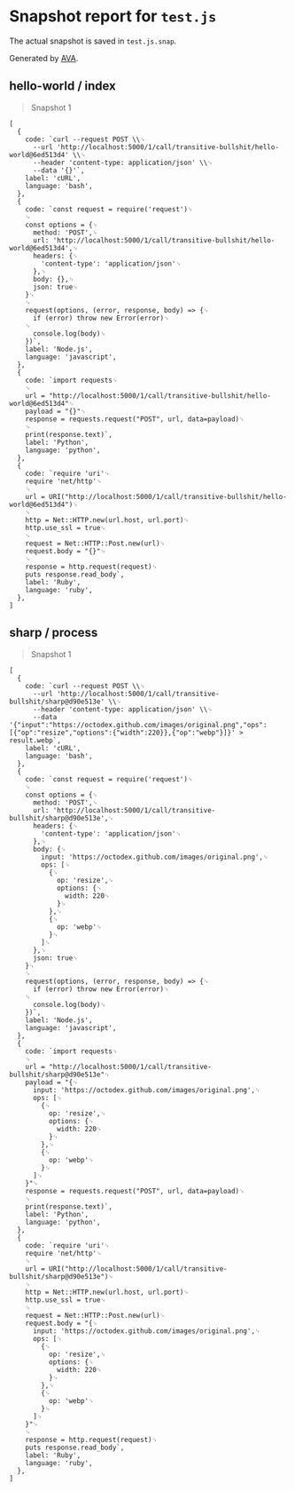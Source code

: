 # Snapshot report for `test.js`

The actual snapshot is saved in `test.js.snap`.

Generated by [AVA](https://ava.li).

## hello-world / index

> Snapshot 1

    [
      {
        code: `curl --request POST \\␊
          --url 'http://localhost:5000/1/call/transitive-bullshit/hello-world@6ed513d4' \\␊
          --header 'content-type: application/json' \\␊
          --data '{}'`,
        label: 'cURL',
        language: 'bash',
      },
      {
        code: `const request = require('request')␊
        ␊
        const options = {␊
          method: 'POST',␊
          url: 'http://localhost:5000/1/call/transitive-bullshit/hello-world@6ed513d4',␊
          headers: {␊
            'content-type': 'application/json'␊
          },␊
          body: {},␊
          json: true␊
        }␊
        ␊
        request(options, (error, response, body) => {␊
          if (error) throw new Error(error)␊
        ␊
          console.log(body)␊
        })`,
        label: 'Node.js',
        language: 'javascript',
      },
      {
        code: `import requests␊
        ␊
        url = "http://localhost:5000/1/call/transitive-bullshit/hello-world@6ed513d4"␊
        payload = "{}"␊
        response = requests.request("POST", url, data=payload)␊
        ␊
        print(response.text)`,
        label: 'Python',
        language: 'python',
      },
      {
        code: `require 'uri'␊
        require 'net/http'␊
        ␊
        url = URI("http://localhost:5000/1/call/transitive-bullshit/hello-world@6ed513d4")␊
        ␊
        http = Net::HTTP.new(url.host, url.port)␊
        http.use_ssl = true␊
        ␊
        request = Net::HTTP::Post.new(url)␊
        request.body = "{}"␊
        ␊
        response = http.request(request)␊
        puts response.read_body`,
        label: 'Ruby',
        language: 'ruby',
      },
    ]

## sharp / process

> Snapshot 1

    [
      {
        code: `curl --request POST \\␊
          --url 'http://localhost:5000/1/call/transitive-bullshit/sharp@d90e513e' \\␊
          --header 'content-type: application/json' \\␊
          --data '{"input":"https://octodex.github.com/images/original.png","ops":[{"op":"resize","options":{"width":220}},{"op":"webp"}]}' > result.webp`,
        label: 'cURL',
        language: 'bash',
      },
      {
        code: `const request = require('request')␊
        ␊
        const options = {␊
          method: 'POST',␊
          url: 'http://localhost:5000/1/call/transitive-bullshit/sharp@d90e513e',␊
          headers: {␊
            'content-type': 'application/json'␊
          },␊
          body: {␊
            input: 'https://octodex.github.com/images/original.png',␊
            ops: [␊
              {␊
                op: 'resize',␊
                options: {␊
                  width: 220␊
                }␊
              },␊
              {␊
                op: 'webp'␊
              }␊
            ]␊
          },␊
          json: true␊
        }␊
        ␊
        request(options, (error, response, body) => {␊
          if (error) throw new Error(error)␊
        ␊
          console.log(body)␊
        })`,
        label: 'Node.js',
        language: 'javascript',
      },
      {
        code: `import requests␊
        ␊
        url = "http://localhost:5000/1/call/transitive-bullshit/sharp@d90e513e"␊
        payload = "{␊
          input: 'https://octodex.github.com/images/original.png',␊
          ops: [␊
            {␊
              op: 'resize',␊
              options: {␊
                width: 220␊
              }␊
            },␊
            {␊
              op: 'webp'␊
            }␊
          ]␊
        }"␊
        response = requests.request("POST", url, data=payload)␊
        ␊
        print(response.text)`,
        label: 'Python',
        language: 'python',
      },
      {
        code: `require 'uri'␊
        require 'net/http'␊
        ␊
        url = URI("http://localhost:5000/1/call/transitive-bullshit/sharp@d90e513e")␊
        ␊
        http = Net::HTTP.new(url.host, url.port)␊
        http.use_ssl = true␊
        ␊
        request = Net::HTTP::Post.new(url)␊
        request.body = "{␊
          input: 'https://octodex.github.com/images/original.png',␊
          ops: [␊
            {␊
              op: 'resize',␊
              options: {␊
                width: 220␊
              }␊
            },␊
            {␊
              op: 'webp'␊
            }␊
          ]␊
        }"␊
        ␊
        response = http.request(request)␊
        puts response.read_body`,
        label: 'Ruby',
        language: 'ruby',
      },
    ]
